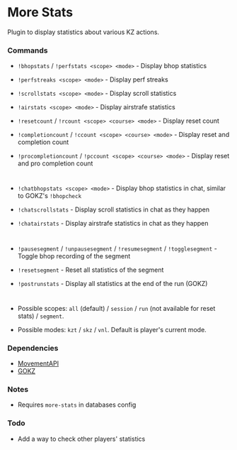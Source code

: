 # More Stats

Plugin to display statistics about various KZ actions.

### Commands
- `!bhopstats` / `!perfstats <scope> <mode>` - Display bhop statistics

- `!perfstreaks <scope> <mode>` - Display perf streaks

- `!scrollstats <scope> <mode>` - Display scroll statistics

- `!airstats <scope> <mode>` - Display airstrafe statistics

- `!resetcount` / `!rcount <scope> <course> <mode>` - Display reset count

- `!completioncount` / `!ccount <scope> <course> <mode>` - Display reset and completion count

- `!procompletioncount` / `!pccount <scope> <course> <mode>` - Display reset and pro completion count

#

- `!chatbhopstats <scope> <mode>` - Display bhop statistics in chat, similar to GOKZ's `!bhopcheck`

- `!chatscrollstats` - Display scroll statistics in chat as they happen 

- `!chatairstats` - Display airstrafe statistics in chat as they happen

#
- `!pausesegment` / `!unpausesegment` / `!resumesegment` / `!togglesegment` - Toggle bhop recording of the segment

- `!resetsegment` - Reset all statistics of the segment

- `!postrunstats` - Display all statistics at the end of the run (GOKZ)
#
- Possible scopes: ``all`` (default) / ``session`` / ``run`` (not available for reset stats) / ``segment``.

- Possible modes: ``kzt`` / ``skz`` / ``vnl``. Default is player's current mode.

### Dependencies
- [MovementAPI](https://github.com/danzayau/MovementAPI)
- [GOKZ](https://bitbucket.org/kztimerglobalteam/gokz/)

### Notes
- Requires `more-stats` in databases config

### Todo
- Add a way to check other players' statistics
